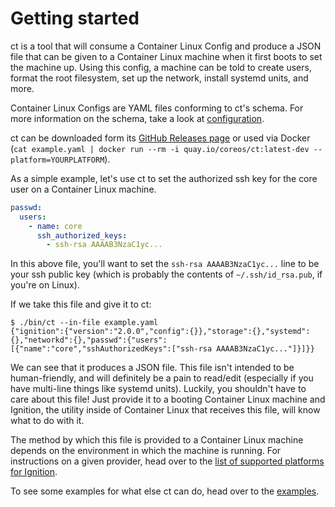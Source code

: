 # Getting started

ct is a tool that will consume a Container Linux Config and produce a JSON file that can be given to a Container Linux machine when it first boots to set the machine up. Using this config, a machine can be told to create users, format the root filesystem, set up the network, install systemd units, and more.

Container Linux Configs are YAML files conforming to ct's schema. For more information on the schema, take a look at [configuration][1].

ct can be downloaded form its [GitHub Releases page][4] or used via Docker (`cat example.yaml | docker run --rm -i quay.io/coreos/ct:latest-dev --platform=YOURPLATFORM`).

As a simple example, let's use ct to set the authorized ssh key for the core user on a Container Linux machine.

```yaml
passwd:
  users:
    - name: core
      ssh_authorized_keys:
        - ssh-rsa AAAAB3NzaC1yc...
```

In this above file, you'll want to set the `ssh-rsa AAAAB3NzaC1yc...` line to be your ssh public key (which is probably the contents of `~/.ssh/id_rsa.pub`, if you're on Linux).

If we take this file and give it to ct:

```
$ ./bin/ct --in-file example.yaml
{"ignition":{"version":"2.0.0","config":{}},"storage":{},"systemd":{},"networkd":{},"passwd":{"users":[{"name":"core","sshAuthorizedKeys":["ssh-rsa AAAAB3NzaC1yc..."]}]}}
```

We can see that it produces a JSON file. This file isn't intended to be human-friendly, and will definitely be a pain to read/edit (especially if you have multi-line things like systemd units). Luckily, you shouldn't have to care about this file! Just provide it to a booting Container Linux machine and Ignition, the utility inside of Container Linux that receives this file, will know what to do with it.

The method by which this file is provided to a Container Linux machine depends on the environment in which the machine is running. For instructions on a given provider, head over to the [list of supported platforms for Ignition][2].

To see some examples for what else ct can do, head over to the [examples][3].

[1]: configuration.md
[2]: https://coreos.com/ignition/docs/latest/supported-platforms.html
[3]: examples.md
[4]: https://github.com/flatcar-linux/container-linux-config-transpiler/releases
